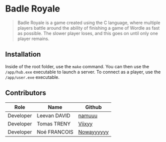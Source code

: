 # Badle Royale
> Badle Royale is a game created using the C language, where multiple players battle around the ability of finishing a game of Wordle as fast as possible. The slower player loses, and this goes on until only one player remains.

## Installation

Inside of the root folder, use the `make` command.
You can then use the `/app/hub.exe` executable to launch a server. To connect as a player, use the `/app/user.exe` executable.

## Contributors

| Role  | Name | Github |
| ------------- | ------------- | ------------- |
| Developer  | Leevan DAVID  | [namuuu](https://github.com/namuuu) |
| Developer  | Tomas TRENY  | [Viixyy](https://github.com/Viixyy) |
| Developer  | Noé FRANCOIS  | [Nowayyyyyy](https://github.com/Nowayyyyyy) |
